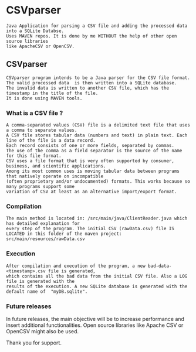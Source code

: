 # CSVparser
    Java Application for parsing a CSV file and adding the processed data into a SQLite Databse.
    Uses MAVEN repos. It is done by me WITHOUT the help of other open source libraries
    like ApacheCSV or OpenCSV.

<h2>CSVparser</h2>

    CSVparser program intends to be a Java parser for the CSV file format.
    The valid processed data  is then written into a SQLite database. 
    The invalid data is written to another CSV file, which has the timestamp in the title of the file.
    It is done using MAVEN tools.

<h3>What is a CSV file ?</h3>

    A comma-separated values (CSV) file is a delimited text file that uses a comma to separate values. 
    A CSV file stores tabular data (numbers and text) in plain text. Each line of the file is a data record.
    Each record consists of one or more fields, separated by commas. 
    The use of the comma as a field separator is the source of the name for this file format. 
    CSV uses a file format that is very often supported by consumer, business, and scientific applications. 
    Among its most common uses is moving tabular data between programs that natively operate on incompatible 
    (often proprietary and/or undocumented) formats. This works because so many programs support some 
    variation of CSV at least as an alternative import/export format.

<h3>Compilation</h3>

    The main method is located in: /src/main/java/ClientReader.java which has detailed explanation for 
    every step of the program. The initial CSV (rawData.csv) file IS LOCATED in this folder of the maven project:
    src/main/resources/rawData.csv

<h3> Execution </h3>

    After compilation and execution of the program, a new bad-data-<timestamp>.csv file is generated, 
    which contains all the bad data from the initial CSV file. Also a LOG file is generated with the 
    results of the execution. A new SQLite database is generated with the default name of  "myDB.sqlite". 

<h3>Future releases</h3>
    In future releases, the main objective will be to increase performance and insert additional functionalities. 
    Open source libraries like Apache CSV or OpenCSV might also be used.

Thank you for support.
